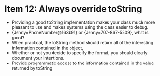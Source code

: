 # Item 12: Always override toString

*    Providing a good toString implementation makes your class much more pleasant to use and makes systems using the class easier to debug.
*    {Jenny=PhoneNumber@163b91} or {Jenny=707-867-5309}, what is good?
*    When practical, the toString method should return all of the interesting information contained in the object, 
*    Whether or not you decide to specify the format, you should clearly document your intentions. 
*    Provide programmatic access to the information contained in the value returned by toString.

